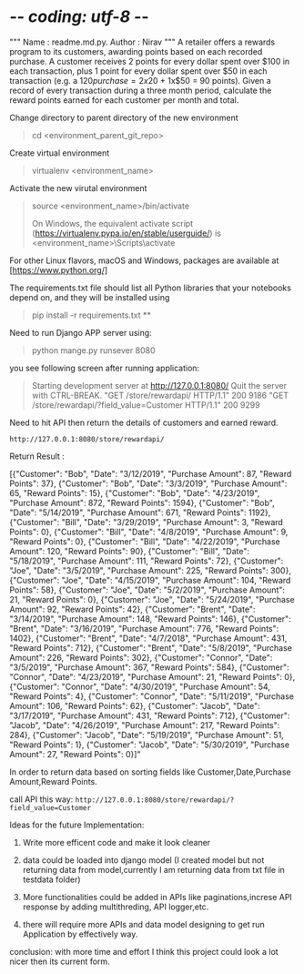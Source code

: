 # -*- coding: utf-8 -*-

""" Name : readme.md.py. Author : Nirav
"""
A retailer offers a rewards program to its customers, awarding points based on each recorded purchase. A customer
receives 2 points for every dollar spent over $100 in each transaction, plus 1 point for every dollar spent over $50 in
each transaction (e.g. a $120 purchase = 2x$20 + 1x$50 = 90 points). Given a record of every transaction during a three
month period, calculate the reward points earned for each customer per month and total.

Change directory to parent directory of the new environment

> cd <environment_parent_git_repo>

Create virtual environment

> virtualenv <environment_name>

Activate the new virutal environment

> source <environment_name>/bin/activate
>
> On Windows, the equivalent activate script (https://virtualenv.pypa.io/en/stable/userguide/) is
<environment_name>\Scripts\activate

For other Linux flavors, macOS and Windows, packages are available at [https://www.python.org/]

The requirements.txt file should list all Python libraries that your notebooks depend on, and they will be installed
using
> pip install -r requirements.txt **

Need to run Django APP server using:
> python mange.py runsever 8080

you see following screen after running application:

> Starting development server at http://127.0.0.1:8080/
> Quit the server with CTRL-BREAK.
> "GET /store/rewardapi/ HTTP/1.1" 200 9186
> "GET /store/rewardapi/?field_value=Customer HTTP/1.1" 200 9299

Need to hit API then return the details of customers and earned reward.

`http://127.0.0.1:8080/store/rewardapi/`

Return Result :

[{\"Customer\": \"Bob\", \"Date\": \"3/12/2019\", \"Purchase Amount\": 87, \"Reward Points\": 37}, {\"Customer\": \"Bob\", \"Date\": \"3/3/2019\", \"Purchase Amount\": 65, \"Reward Points\": 15}, {\"Customer\": \"Bob\", \"Date\": \"4/23/2019\", \"Purchase Amount\": 872, \"Reward Points\": 1594}, {\"Customer\": \"Bob\", \"Date\": \"5/14/2019\", \"Purchase Amount\": 671, \"Reward Points\": 1192}, {\"Customer\": \"Bill\", \"Date\": \"3/29/2019\", \"Purchase Amount\": 3, \"Reward Points\": 0}, {\"Customer\": \"Bill\", \"Date\": \"4/8/2019\", \"Purchase Amount\": 9, \"Reward Points\": 0}, {\"Customer\": \"Bill\", \"Date\": \"4/22/2019\", \"Purchase Amount\": 120, \"Reward Points\": 90}, {\"Customer\": \"Bill\", \"Date\": \"5/18/2019\", \"Purchase Amount\": 111, \"Reward Points\": 72}, {\"Customer\": \"Joe\", \"Date\": \"3/5/2019\", \"Purchase Amount\": 225, \"Reward Points\": 300}, {\"Customer\": \"Joe\", \"Date\": \"4/15/2019\", \"Purchase Amount\": 104, \"Reward Points\": 58}, {\"Customer\": \"Joe\", \"Date\": \"5/2/2019\", \"Purchase Amount\": 21, \"Reward Points\": 0}, {\"Customer\": \"Joe\", \"Date\": \"5/24/2019\", \"Purchase Amount\": 92, \"Reward Points\": 42}, {\"Customer\": \"Brent\", \"Date\": \"3/14/2019\", \"Purchase Amount\": 148, \"Reward Points\": 146}, {\"Customer\": \"Brent\", \"Date\": \"3/16/2019\", \"Purchase Amount\": 776, \"Reward Points\": 1402}, {\"Customer\": \"Brent\", \"Date\": \"4/7/2018\", \"Purchase Amount\": 431, \"Reward Points\": 712}, {\"Customer\": \"Brent\", \"Date\": \"5/8/2019\", \"Purchase Amount\": 226, \"Reward Points\": 302}, {\"Customer\": \"Connor\", \"Date\": \"3/5/2019\", \"Purchase Amount\": 367, \"Reward Points\": 584}, {\"Customer\": \"Connor\", \"Date\": \"4/23/2019\", \"Purchase Amount\": 21, \"Reward Points\": 0}, {\"Customer\": \"Connor\", \"Date\": \"4/30/2019\", \"Purchase Amount\": 54, \"Reward Points\": 4}, {\"Customer\": \"Connor\", \"Date\": \"5/11/2019\", \"Purchase Amount\": 106, \"Reward Points\": 62}, {\"Customer\": \"Jacob\", \"Date\": \"3/17/2019\", \"Purchase Amount\": 431, \"Reward Points\": 712}, {\"Customer\": \"Jacob\", \"Date\": \"4/26/2019\", \"Purchase Amount\": 217, \"Reward Points\": 284}, {\"Customer\": \"Jacob\", \"Date\": \"5/19/2019\", \"Purchase Amount\": 51, \"Reward Points\": 1}, {\"Customer\": \"Jacob\", \"Date\": \"5/30/2019\", \"Purchase Amount\": 27, \"Reward Points\": 0}]"

In order to return data based on sorting fields like Customer,Date,Purchase Amount,Reward Points.

call API this way:
`http://127.0.0.1:8080/store/rewardapi/?field_value=Customer`

Ideas for the future Implementation:

1. Write more efficent code and make it look cleaner
2. data could be loaded into django model (I created model but not returning data from model,currently I am returning
   data from txt file in testdata folder)

3. More functionalities could be added in APIs like paginations,increse API response by adding multithreding, API
   logger,etc.
4. there will require more APIs and data model designing to get run Application by effectively way.

conclusion:
with more time and effort I think this project could look a lot nicer then its current form. 


